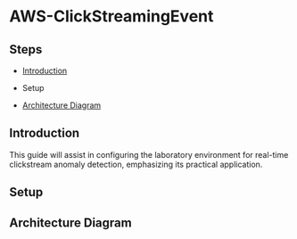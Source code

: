 # AWS-ClickStreamingEvent
## Steps
- [Introduction](##Introduction)
* Setup
- [Architecture Diagram](##Architecture-Diagram)

## Introduction
This guide will assist in configuring the laboratory environment for real-time clickstream anomaly detection, emphasizing its practical application.

## Setup

## Architecture Diagram
